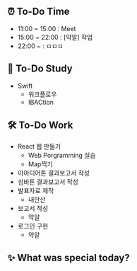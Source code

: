 ## ⏰  To-Do Time
- 11:00 ~ 15:00 : Meet 
- 15:00 ~ 22:00 : [약알] 작업
- 22:00 ~ : ㅁㅁㅁ 

## 📖 To-Do Study
- Swift
    - 워크플로우
    - IBACtion

## 🛠️ To-Do Work
- React 웹 만들기
    - Web Porgramming 실습
    - Map찍기
- 아아디어톤 결과보고서 작성
- 심바톤 결과보고서 작성
- 발표자료 제작
    - 내만산
- 보고서 작성
    - 약알
- 로그인 구현
    - 약알


## ✨ What was special today?